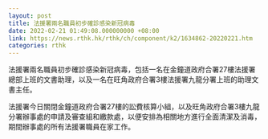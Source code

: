 ```yaml
---
layout: post
title: 法援署兩名職員初步確診感染新冠病毒
date: 2022-02-21 01:49:08.000000000 +08:00
link: https://news.rthk.hk/rthk/ch/component/k2/1634862-20220221.htm
categories: rthk
---
```


法援署兩名職員初步確診感染新冠病毒，包括一名在金鐘道政府合署27樓法援署總部上班的文書助理，以及一名在旺角政府合署3樓法援署九龍分署上班的助理文書主任。

法援署今日關閉金鐘道政府合署27樓的訟費核算小組，以及旺角政府合署3樓九龍分署辦事處的申請及審查組和繳款處，以便安排為相關地方進行全面清潔及消毒，期間辦事處的所有法援署職員在家工作。
